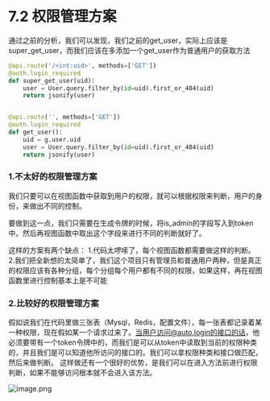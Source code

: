 # 7.2 权限管理方案


通过之前的分析，我们可以发现，我们之前的get_user，实际上应该是super_get_user，而我们应该在多添加一个get_user作为普通用户的获取方法
```python
@api.route('/<int:uid>', methods=['GET'])
@auth.login_required
def super_get_user(uid):
    user = User.query.filter_by(id=uid).first_or_404(uid)
    return jsonify(user)


@api.route('', methods=['GET'])
@auth.login_required
def get_user():
    uid = g.user.uid
    user = User.query.filter_by(id=uid).first_or_404(uid)
    return jsonify(user)
```
### 1.不太好的权限管理方案

我们只要可以在视图函数中获取到用户的权限，就可以根据权限来判断，用户的身份，来做出不同的控制。

要做到这一点，我们只需要在生成令牌的时候，将is_admin的字段写入到token中。然后再视图函数中取出这个字段来进行不同的判断就好了。

这样的方案有两个缺点：
1.代码太啰嗦了，每个视图函数都需要做这样的判断。
2.我们把全新想的太简单了，我们这个项目只有管理员和普通用户两种，但是真正的权限应该有各种分组，每个分组每个用户都有不同的权限，如果这样，再在视图函数里进行控制基本上是不可能


### 2.比较好的权限管理方案
假如说我们在代码里做三张表（Mysql，Redis，配置文件），每一张表都记录着某一种权限，现在假如某一个请求过来了。当用户访问@auto.login的接口的话，他必须要带有一个token令牌中的，而我们是可以从token中读取到当前的权限种类的，并且我们是可以知道他所访问的接口的。我们可以拿权限种类和接口做匹配，然后来做判断。
这样做还有一个很好的优势，是我们可以在进入方法前进行权限判断，如果不能够访问根本就不会进入该方法。

![image.png](https://upload-images.jianshu.io/upload_images/7220971-ffa8d8564219ce87.png?imageMogr2/auto-orient/strip%7CimageView2/2/w/1240)
